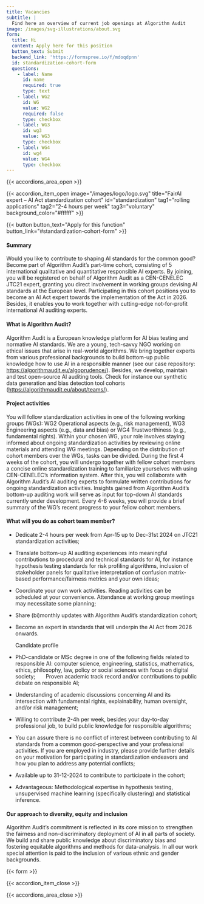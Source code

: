 ```yaml
---
title: Vacancies
subtitle: |
  Find here an overview of current job openings at Algorithm Audit
image: /images/svg-illustrations/about.svg
form:
  title: Hi
  content: Apply here for this position
  button_text: Submit
  backend_link: 'https://formspree.io/f/mdoqdpnn'
  id: standardization-cohort-form
  questions:
    - label: Name
      id: name
      required: true
      type: text
    - label: WG2
      id: WG
      value: WG2
      required: false
      type: checkbox
    - label: WG3
      id: wg3
      value: WG3
      type: checkbox
    - label: WG4
      id: wg4
      value: WG4
      type: checkbox
---
```


{{< accordions_area_open >}}

{{< accordion_item_open image="/images/logo/logo.svg" title="FairAI expert – AI Act standardization cohort" id="standardization" tag1="rolling applications" tag2="2-4 hours per week" tag3="voluntary" background_color="#ffffff" >}}

{{< button button_text="Apply for this function" button_link="#standardization-cohort-form" >}}

#### Summary

Would you like to contribute to shaping AI standards for the common good? Become
part of Algorithm Audit’s part-time cohort, consisting of 5 international qualitative
and quantitative responsible AI experts. By joining, you will be registered on
behalf of Algorithm Audit as a CEN-CENELEC JTC21 expert, granting you direct
involvement in working groups devising AI standards at the European level. Participating
in this cohort positions you to become an AI Act expert towards the
implementation of the Act in 2026. Besides, it enables you to work together
with cutting-edge not-for-profit international AI auditing experts.

#### What is Algorithm Audit?

Algorithm Audit is a European knowledge platform for
AI bias testing and normative AI standards. We are a young, tech-savvy NGO working
on ethical issues that arise in real-world algorithms. We bring together
experts from various professional backgrounds to build bottom-up public
knowledge how to use AI in a responsible manner (see our case repository: https://algorithmaudit.eu/algoprudence/).
Besides, we develop, maintain and test open-source AI auditing tools. Check for
instance our synthetic data generation and bias detection tool cohorts (https://algorithmaudit.eu/about/teams/).

#### &#xA;Project activities

You will follow standardization activities in one of
the following working groups (WGs): WG2 Operational aspects (e.g., risk
management), WG3 Engineering aspects (e.g., data and bias) or WG4 Trustworthiness
(e.g., fundamental rights). Within your chosen WG, your role involves staying
informed about ongoing standardization activities by reviewing online materials
and attending WG meetings. Depending on the distribution of cohort members over
the WGs, tasks can be divided. During the first 4 weeks of the cohort, you will
undergo together with fellow cohort members a concise online standardization training
to familiarize yourselves with using CEN-CENELEC’s information system. After
this, you will collaborate with Algorithm Audit’s AI auditing experts to
formulate written contributions for ongoing standardization activities. Insights
gained from Algorithm Audit’s bottom-up auditing work will serve as input for top-down
AI standards currently under development. Every 4-6 weeks, you will provide a brief
summary of the WG’s recent progress to your fellow cohort members.

#### &#xA;&#xA;What will you do as cohort team member?   

* Dedicate 2-4 hours per week from Apr-15 up to Dec-31st
  2024 on JTC21 standardization activities;
* Translate bottom-up AI auditing experiences into
  meaningful contributions to procedural and technical standards for AI, for instance
  hypothesis testing standards for risk profiling algorithms, inclusion of
  stakeholder panels for qualitative interpretation of confusion matrix-based
  performance/fairness metrics and your own ideas;
* Coordinate your own work activities. Reading
  activities can be scheduled at your convenience. Attendance at working group
  meetings may necessitate some planning;
* Share (bi)monthly updates with Algorithm Audit’s standardization
  cohort;
* Become an expert in standards that will underpin the
  AI Act from 2026 onwards.

  Candidate profile
* PhD-candidate or MSc degree in one of the following
  fields related to responsible AI: computer science, engineering, statistics,
  mathematics, ethics, philosophy, law, policy or social sciences with focus on digital society;      
  Proven academic track record and/or contributions
  to public debate on responsible AI;
* Understanding of academic discussions concerning AI and its intersection
  with fundamental rights, explainability, human oversight, and/or risk management;
* Willing to contribute 2-4h per week, besides your day-to-day professional
  job, to build public knowledge for responsible algorithms;
* You can assure there is no conflict of interest
  between contributing to AI standards from a common good-perspective and your professional
  activities. If you are employed in industry, please provide further details on your motivation for
  participating in standardization endeavors and how you plan to address any
  potential conflicts;
* Available up to 31-12-2024 to contribute to participate
  in the cohort;
* Advantageous: Methodological expertise in hypothesis
  testing, unsupervised machine learning (specifically clustering) and
  statistical inference.

#### Our approach to diversity, equity and inclusion

Algorithm Audit’s commitment is reflected in
its core mission to strengthen the fairness and non-discriminatory deployment
of AI in all parts of society. We build and share public knowledge about
discriminatory bias and fostering equitable algorithms and methods for
data-analysis. In all our work special attention is paid to the inclusion of
various ethnic and gender backgrounds.

{{< form >}}

{{< accordion_item_close >}}

{{< accordions_area_close >}}
